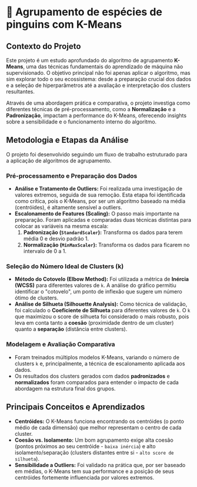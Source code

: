 # 🧩 Agrupamento de espécies de pinguins com K-Means

## Contexto do Projeto

Este projeto é um estudo aprofundado do algoritmo de agrupamento **K-Means**, uma das técnicas fundamentais do aprendizado de máquina não supervisionado. O objetivo principal não foi apenas aplicar o algoritmo, mas sim explorar todo o seu ecossistema: desde a preparação crucial dos dados e a seleção de hiperparâmetros até a avaliação e interpretação dos clusters resultantes.

Através de uma abordagem prática e comparativa, o projeto investiga como diferentes técnicas de pré-processamento, como a **Normalização** e a **Padronização**, impactam a performance do K-Means, oferecendo insights sobre a sensibilidade e o funcionamento interno do algoritmo.

## Metodologia e Etapas da Análise

O projeto foi desenvolvido seguindo um fluxo de trabalho estruturado para a aplicação de algoritmos de agrupamento.

### Pré-processamento e Preparação dos Dados
- **Análise e Tratamento de Outliers:** Foi realizada uma investigação de valores extremos, seguida de sua remoção. Esta etapa foi identificada como crítica, pois o K-Means, por ser um algoritmo baseado na média (centróides), é altamente sensível a outliers.
- **Escalonamento de Features (Scaling):** O passo mais importante na preparação. Foram aplicadas e comparadas duas técnicas distintas para colocar as variáveis na mesma escala:
    1.  **Padronização (`StandardScaler`):** Transforma os dados para terem média 0 e desvio padrão 1.
    2.  **Normalização (`MinMaxScaler`):** Transforma os dados para ficarem no intervalo de 0 a 1.

### Seleção do Número Ideal de Clusters (k)
- **Método do Cotovelo (Elbow Method):** Foi utilizada a métrica de **Inércia (WCSS)** para diferentes valores de `k`. A análise do gráfico permitiu identificar o "cotovelo", um ponto de inflexão que sugere um número ótimo de clusters.
- **Análise de Silhueta (Silhouette Analysis):** Como técnica de validação, foi calculado o **Coeficiente de Silhueta** para diferentes valores de `k`. O `k` que maximizou o score de silhueta foi considerado o mais robusto, pois leva em conta tanto a **coesão** (proximidade dentro de um cluster) quanto a **separação** (distância entre clusters).

### Modelagem e Avaliação Comparativa
- Foram treinados múltiplos modelos K-Means, variando o número de clusters `k` e, principalmente, a técnica de escalonamento aplicada aos dados.
- Os resultados dos clusters gerados com dados **padronizados** e **normalizados** foram comparados para entender o impacto de cada abordagem na estrutura final dos grupos.


## Principais Conceitos e Aprendizados

- **Centróides:** O K-Means funciona encontrando os centróides (o ponto médio de cada dimensão) que melhor representam o centro de cada cluster.
- **Coesão vs. Isolamento:** Um bom agrupamento exige alta coesão (pontos próximos ao seu centróide - `baixa inércia`) e alto isolamento/separação (clusters distantes entre si - `alto score de silhueta`).
- **Sensibilidade a Outliers:** Foi validado na prática que, por ser baseado em médias, o K-Means tem sua performance e a posição de seus centróides fortemente influenciada por valores extremos.